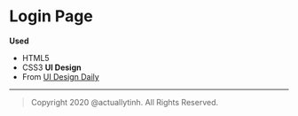 # Login Page
**Used**
- HTML5
- CSS3
**UI Design**
- From [UI Design Daily](https://uidesigndaily.com/posts/sketch-sign-in-log-authentication-day-894)
---
> Copyright 2020 @actuallytinh. All Rights Reserved.
